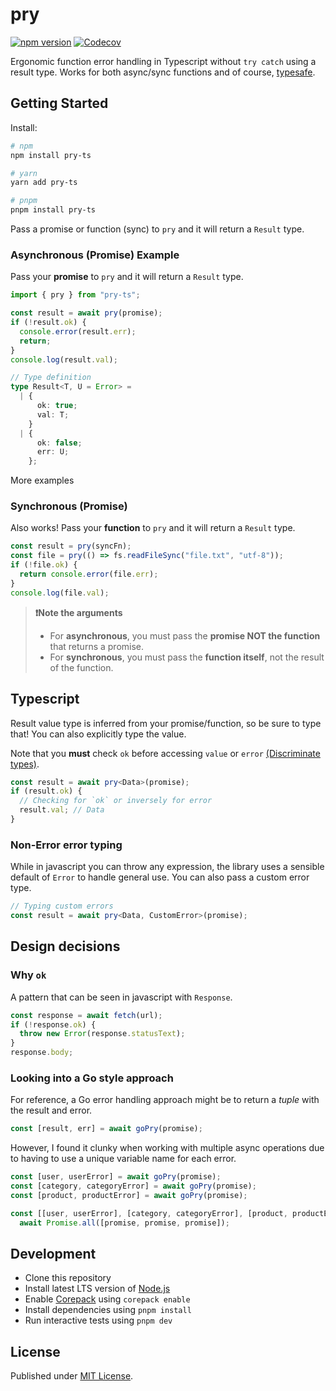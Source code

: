 # pry

[![npm version][npm-version-src]][npm-version-href]
[![Codecov][codecov-src]][codecov-href]

Ergonomic function error handling in Typescript without `try catch` using a result type. Works for both async/sync functions and of course, [typesafe](#typescript).

## Getting Started

Install:

```sh
# npm
npm install pry-ts

# yarn
yarn add pry-ts

# pnpm
pnpm install pry-ts
```

Pass a promise or function (sync) to `pry` and it will return a `Result` type.

### Asynchronous (Promise) Example

Pass your **promise** to `pry` and it will return a `Result` type.

```typescript
import { pry } from "pry-ts";

const result = await pry(promise);
if (!result.ok) {
  console.error(result.err);
  return;
}
console.log(result.val);

// Type definition
type Result<T, U = Error> =
  | {
      ok: true;
      val: T;
    }
  | {
      ok: false;
      err: U;
    };
```

More examples

### Synchronous (Promise)

Also works! Pass your **function** to `pry` and it will return a `Result` type.

```typescript
const result = pry(syncFn);
const file = pry(() => fs.readFileSync("file.txt", "utf-8"));
if (!file.ok) {
  return console.error(file.err);
}
console.log(file.val);
```

> **❗️Note the arguments**
>
> - For **asynchronous**, you must pass the **promise NOT the function** that returns a promise.
> - For **synchronous**, you must pass the **function itself**, not the result of the function.

## Typescript

Result value type is inferred from your promise/function, so be sure to type that! You can also explicitly type the value.

Note that you **must** check `ok` before accessing `value` or `error` [(Discriminate types)](https://www.typescriptlang.org/play#example/discriminate-types).

```typescript
const result = await pry<Data>(promise);
if (result.ok) {
  // Checking for `ok` or inversely for error
  result.val; // Data
}
```

### Non-Error error typing

While in javascript you can throw any expression, the library uses a sensible default of `Error` to handle general use. You can also pass a custom error type.

```typescript
// Typing custom errors
const result = await pry<Data, CustomError>(promise);
```

## Design decisions

### Why `ok`

A pattern that can be seen in javascript with `Response`.

```typescript
const response = await fetch(url);
if (!response.ok) {
  throw new Error(response.statusText);
}
response.body;
```

### Looking into a Go style approach

For reference, a Go error handling approach might be to return a _tuple_ with the result and error.

```typescript
const [result, err] = await goPry(promise);
```

However, I found it clunky when working with multiple async operations due to having to use a unique variable name for each error.

```typescript
const [user, userError] = await goPry(promise);
const [category, categoryError] = await goPry(promise);
const [product, productError] = await goPry(promise);

const [[user, userError], [category, categoryError], [product, productError]] =
  await Promise.all([promise, promise, promise]);
```

## Development

- Clone this repository
- Install latest LTS version of [Node.js](https://nodejs.org/en/)
- Enable [Corepack](https://github.com/nodejs/corepack) using `corepack enable`
- Install dependencies using `pnpm install`
- Run interactive tests using `pnpm dev`

## License

Published under [MIT License](./LICENSE).

<!-- Badges -->

[npm-version-src]: https://img.shields.io/npm/v/pry-ts?style=flat&colorA=18181B&colorB=F0DB4F
[npm-version-href]: https://npmjs.com/package/pry-ts
[codecov-src]: https://img.shields.io/codecov/c/gh/ryoid/pry/main?style=flat&colorA=18181B&colorB=F0DB4F
[codecov-href]: https://codecov.io/gh/ryoid/pry
